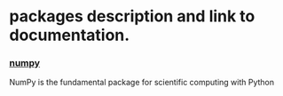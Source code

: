 # packages description and link to documentation.

### [numpy](http://docs.scipy.org/doc/)
NumPy is the fundamental package for scientific computing with Python
